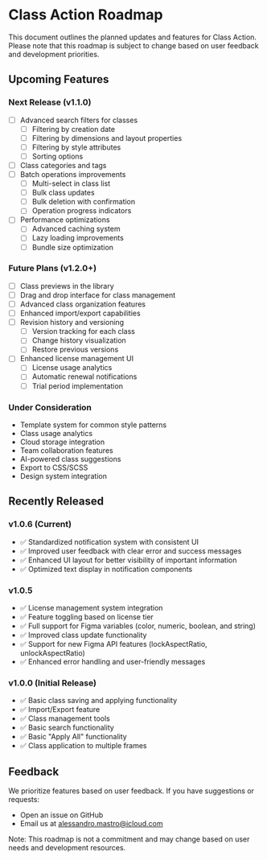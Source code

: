 # Class Action Roadmap

This document outlines the planned updates and features for Class Action. Please note that this roadmap is subject to change based on user feedback and development priorities.

## Upcoming Features

### Next Release (v1.1.0)

- [ ] Advanced search filters for classes
  - [ ] Filtering by creation date
  - [ ] Filtering by dimensions and layout properties
  - [ ] Filtering by style attributes
  - [ ] Sorting options
- [ ] Class categories and tags
- [ ] Batch operations improvements
  - [ ] Multi-select in class list
  - [ ] Bulk class updates
  - [ ] Bulk deletion with confirmation
  - [ ] Operation progress indicators
- [ ] Performance optimizations
  - [ ] Advanced caching system
  - [ ] Lazy loading improvements
  - [ ] Bundle size optimization

### Future Plans (v1.2.0+)

- [ ] Class previews in the library
- [ ] Drag and drop interface for class management
- [ ] Advanced class organization features
- [ ] Enhanced import/export capabilities
- [ ] Revision history and versioning
  - [ ] Version tracking for each class
  - [ ] Change history visualization
  - [ ] Restore previous versions
- [ ] Enhanced license management UI
  - [ ] License usage analytics
  - [ ] Automatic renewal notifications
  - [ ] Trial period implementation

### Under Consideration

- Template system for common style patterns
- Class usage analytics
- Cloud storage integration
- Team collaboration features
- AI-powered class suggestions
- Export to CSS/SCSS
- Design system integration

## Recently Released

### v1.0.6 (Current)

- ✅ Standardized notification system with consistent UI
- ✅ Improved user feedback with clear error and success messages
- ✅ Enhanced UI layout for better visibility of important information
- ✅ Optimized text display in notification components

### v1.0.5

- ✅ License management system integration
- ✅ Feature toggling based on license tier
- ✅ Full support for Figma variables (color, numeric, boolean, and string)
- ✅ Improved class update functionality
- ✅ Support for new Figma API features (lockAspectRatio, unlockAspectRatio)
- ✅ Enhanced error handling and user-friendly messages

### v1.0.0 (Initial Release)

- ✅ Basic class saving and applying functionality
- ✅ Import/Export feature
- ✅ Class management tools
- ✅ Basic search functionality
- ✅ Basic "Apply All" functionality
- ✅ Class application to multiple frames

## Feedback

We prioritize features based on user feedback. If you have suggestions or requests:

- Open an issue on GitHub
- Email us at alessandro.mastro@icloud.com

Note: This roadmap is not a commitment and may change based on user needs and development resources.
